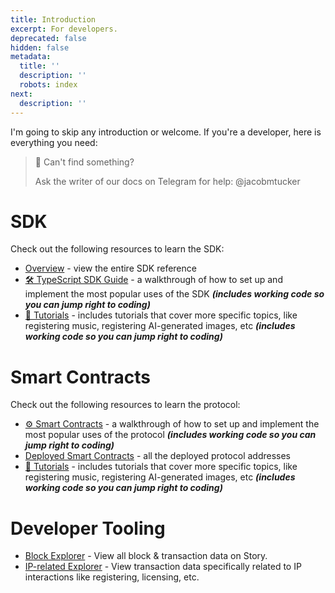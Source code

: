 ```yaml
---
title: Introduction
excerpt: For developers.
deprecated: false
hidden: false
metadata:
  title: ''
  description: ''
  robots: index
next:
  description: ''
---
```

I'm going to skip any introduction or welcome. If you're a developer, here is everything you need:

> 📘 Can't find something?
>
> Ask the writer of our docs on Telegram for help: @jacobmtucker

# SDK

Check out the following resources to learn the SDK:

* [Overview](doc:sdk-overview) - view the entire SDK reference
* [🛠️ TypeScript SDK Guide](doc:typescript-sdk) - a walkthrough of how to set up and implement the most popular uses of the SDK ***(includes working code so you can jump right to coding)***
* [📘 Tutorials](doc:tutorials) - includes tutorials that cover more specific topics, like registering music, registering AI-generated images, etc ***(includes working code so you can jump right to coding)***

# Smart Contracts

Check out the following resources to learn the protocol:

* [⚙️ Smart Contracts](doc:get-started-with-the-smart-contracts) - a walkthrough of how to set up and implement the most popular uses of the protocol ***(includes working code so you can jump right to coding)***
* [Deployed Smart Contracts](doc:deployed-smart-contracts) - all the deployed protocol addresses
* [📘 Tutorials](doc:tutorials) - includes tutorials that cover more specific topics, like registering music, registering AI-generated images, etc ***(includes working code so you can jump right to coding)***

# Developer Tooling

* <a href="https://aeneid.storyscan.xyz" target="_blank">Block Explorer</a> - View all block & transaction data on Story.
* <a href="https://explorer.story.foundation" target="_blank">IP-related Explorer</a> - View transaction data specifically related to IP interactions like registering, licensing, etc.
